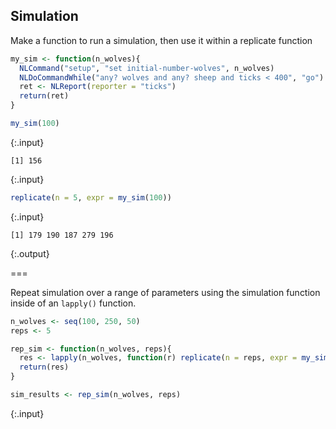 ---
---

## Simulation

Make a function to run a simulation, then use it within a replicate function


~~~r
my_sim <- function(n_wolves){
  NLCommand("setup", "set initial-number-wolves", n_wolves)
  NLDoCommandWhile("any? wolves and any? sheep and ticks < 400", "go")
  ret <- NLReport(reporter = "ticks")
  return(ret)
}

my_sim(100)
~~~
{:.input}
~~~
[1] 156
~~~
{:.input}
~~~r
replicate(n = 5, expr = my_sim(100))
~~~
{:.input}
~~~
[1] 179 190 187 279 196
~~~
{:.output}

===

Repeat simulation over a range of parameters using the simulation function inside of an `lapply()` function.


~~~r
n_wolves <- seq(100, 250, 50)
reps <- 5

rep_sim <- function(n_wolves, reps){
  res <- lapply(n_wolves, function(r) replicate(n = reps, expr = my_sim(r)))
  return(res)
}

sim_results <- rep_sim(n_wolves, reps)
~~~
{:.input}

  
